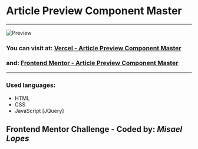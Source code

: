 <h1> Article Preview Component Master </h1>
<hr>
<img src="https://user-images.githubusercontent.com/66078558/118400524-e7121a80-b659-11eb-981b-bd3c6577cd35.png" alt="Preview">
<h3>You can visit at: <a href="https://article-preview-component-master-mu-one.vercel.app/" target="_blank">Vercel - Article Preview Component Master</a>
<br><br> and: <a href="https://www.frontendmentor.io/solutions/article-preview-with-html-css-and-javascriptjquery-U2HAGYR7-" target="_blank">Frontend Mentor - Article Preview Component Master</a>
</h3>
<hr>
<h3>Used languages:</h3>
<ul>
  <li>HTML</li>
  <li>CSS</li>
  <li>JavaScript [JQuery]</li>
 </ul>
<h2> Frontend Mentor Challenge - Coded by: <em>Misael Lopes </em></h2>

